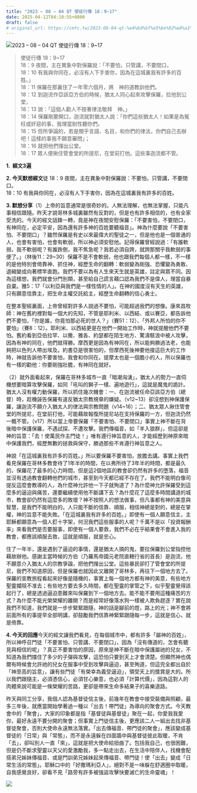 ```yaml
---
title: "2023 – 08 – 04 QT 使徒行傳 18：9~17"
date: 2025-04-12T04:10:55+0800
draft: false
# original_url: https://cmtc.tw/2023-08-04-qt-%e4%bd%bf%e5%be%92%e8%a1%8c%e5%82%b3-18%ef%bc%9a917
---
```


![2023 – 08 – 04 QT  使徒行傳 18：9\~17](/images/qt.jpg  "2023 – 08 – 04 QT  使徒行傳 18：9\~17")

> 使徒行傳 18：9\~17  
> 18：9 夜間，主在異象中對保羅說：「不要怕，只管講，不要閉口，  
> 18：10 有我與你同在，必沒有人下手害你，因為在這城裏我有許多的百姓。」  
> 18：11 保羅在那裏住了一年零六個月，將　神的道教訓他們。  
> 18：12 到迦流作亞該亞方伯的時候，猶太人同心起來攻擊保羅，拉他到公堂，  
> 18：13 說：「這個人勸人不按著律法敬拜　神。」  
> 18：14 保羅剛要開口，迦流就對猶太人說：「你們這些猶太人！如果是為冤枉或奸惡的事，我理當耐性聽你們。  
> 18：15 但所爭論的，若是關乎言語、名目，和你們的律法，你們自己去辦吧！這樣的事我不願意審問」；  
> 18：16 就把他們攆出公堂。  
> 18：17 眾人便揪住管會堂的所提尼，在堂前打他。這些事迦流都不管。

**1.  經文3遍**

**2. 今天默想經文**徒 18：9 夜間，主在異象中對保羅說：不要怕，只管講，不要閉口。  
18：10 有我與你同在，必沒有人下手害你，因為在這城裏我有許多的百姓。

**3. 默想分享**（1）上帝的旨意通常是很奇妙的。人無法理解，也無法掌握，只能凡事相信跟隨。昨天才說哥林多城裏雖然有反對的，但是也有許多相信的，也有全家受洗的。今天的經文話鋒一轉，竟是神在夜間安慰保羅：「不要害怕，不要閉口，有神同在，必定平安，因為還有許多神的百姓要聽福音」。神為什麼要說「不要害怕、不要閉口」？雖然保羅是有史以來最偉大的聖徒之一，但是他也是一個普通的人，也會有害怕，也會有軟弱，所以神必須安慰他。記得保羅曾經說過：「有誰軟弱，我不軟弱呢？有誰跌倒，我不焦急呢？我若必須自誇，就誇那關乎我軟弱的事便了。」（林後11：29\~30）保羅不是不會軟弱，他也跟我們每個人都一樣，不一樣的是他特別會倚靠神、抓住神，經歷生命的翻轉：軟弱變為剛強、恐懼變為勇敢、退縮變成向著標竿直跑。我們不要以為有人生來天生就是英雄，註定與眾不同。因為這樣想，我們就會分門別類，甚至給自己謊言藉口認為我們不是偉人，理當自暴自棄。雅5：17「以利亞與我們是一樣性情的人」。在神的國度沒有天生的英雄，只有願意信靠主，把生命主權交託給主，經歷生命翻轉的信心勇士。

在整本聖經裏面，上帝曾經對許多人說過不要怕，可能超過我們的想像。康來昌牧師：神在舊約裡對每一個大的先知，不管是耶利米、以西結、或以賽亞，都告訴他們不要怕，「你是誰，你竟怕那必死的世人？」（賽51：12）、「外邦人所怕的你不要怕」（賽8：12）。耶利米、以西結更是在他們一開始工作時，神就提醒他們不要怕。舊約看到亞伯拉罕、以撒、雅各、約瑟都在陌生地方、驚濤駭浪中被人攻擊，因為有神的同在，他們就得勝。摩西更是因為有神同在，所以能夠勝過法老，也能夠把以色列人帶出埃及。約書亞是很害怕的，但摩西死後神要他接這巨大的工作時，神就告訴他不要害怕，我會和你同在。提摩太也是一個膽小的人，所以保羅也有一樣的勸他：你要剛強壯膽，有神同在就好。

（2）就外面看起來，保羅在哥林多城市一直「暗潮洶湧」，猶太人的勢力一直伺機想要暗算攻擊保羅，如同「吼叫的獅子一樣、遍地遊行」，這就是魔鬼的詭計。猶太人沒有權力動保羅，所以抓住幾次機會：一、在迦流被任命亞該亞方伯（總督）時，趁機誣告保羅有違反猶太宗教規章的嫌疑。（v12\~13）卻沒想到神保護保羅，讓迦流不願介入猶太人的律法與宗教問題（v14\~16）；二、猶太眾人揪住管會堂的所提尼，在堂前打他，可能藉故報復所提尼站在支持保羅的一方，但迦流仍然一概不管。（v17）所以當上帝要保羅「不要害怕、不要閉口」事實上神不斷在背後暗中保護保羅，不遇試探、不遭攻擊。我們傳福音，如「羊入狼群」，但這卻是神的旨意：「去！使萬民作主門徒！」唯有遵行神旨意的人，才能經歷到神原來暗中保護我們，經歷無數的拯救與保守，勝過那些不肯遵行神旨意之人。

神說「在這城裏我有許多的百姓。」所以要保羅不要害怕，放膽去講。事實上我們看見保羅在哥林多教會待了1年半的時間，在以弗所待了3年半的時間，都是最久的，保羅花了最多的心力時間，但是這2個地區的教會卻仍然有許多的墮落，福音並沒有透過教會翻轉他們的城市，甚至到今天都已經不存在了。我們不能明白像司提反這麼會教導的人，為什麼神允許他一下子就殉道了？為什麼神允許保羅受到這麼多的逼迫與痛苦，還要繼續使用他不斷講下去？為什麼花了這麼多時間講道的城市，教會卻仍然有這麼多的敗壞？神不按照人的想法做事，但凡事都有神的美意與智慧，是我們不能明白的。人只能不斷的信靠、順服，相信神總是對的，總是在掌權，神的旨意不能失敗。「在這城裏我有許多的百姓。」即使有一個人願意信主，主耶穌都願意為一個人釘十字架，何況我們這些服事的人呢？千萬不是以「投資報酬率」來看我們是否要服事，即使有一個人要救，我們不必在乎結果會不會進入我的教會，都應該順服去救，這就是順服，就是忠心。

住了一年半，還是遇到了逼迫的事情，還是猶太人搞的鬼，要拉保羅到公堂指控他藉故辦他。感謝主當時候的方伯（乃羅馬帝國元老院直轄行省的首長）是迦流，他不願意介入猶太人的宗教爭論，把他們攆出公堂。這些暴民卻打了管會堂的所提尼，我們不知道原因，但是保羅也就因此又離開了哥林多，再往下一個地方去了。保羅的宣教旅程看起來好像是隨機的，事實上每一個地方都有神的美意，有些地方聖靈攔阻不准去；有些地方要去多久時間，都在聖靈的掌管之下，似乎聖靈覺得該起行了，總是透過逼迫患難來叫保羅到下一個地方去。能不能不要用這種痛苦的方式？為什麼不能光榮榮耀的離開？而是經常好像落水狗一樣被人欺負趕逐？實在說我們不知道，我們就是一步步緊緊跟隨，神的話是腳前的燈，路上的光；神不會將前面所有的事提早全部明講，卻鼓勵我們信靠神緊緊跟隨每一步，這就是信心，就是倚靠。

**4. 今天的回應**今天的經文讓我們看見，在每個城市中，都有許多「屬神的百姓」，所以神呼召門徒「不要害怕、只管講、不要閉口」，因為「沒有傳道的，怎會有聽見與相信的呢」？真正不要害怕的原因，原來是神不斷在暗中保護屬祂的兒女，不知道為我們擋住了多少的子彈與攻擊，這恐怕只要到天上才會清楚。但顯然神也偶爾有時候會允許祂的兒女在服事中受到攻擊與逼迫，甚至殉道，但這完全都出自於「神至高的旨意」，讓有些門徒「有榮幸為義受逼迫」，領受天上的獎賞是大的。所以我們跟隨主，必須憑信心，必須甘心樂意，也必須「計算代價」，因為這對人的肉體來說可能是一條榮耀的苦路，更卻是帶來生命多結果子的喜樂道路。

昨天與同工分享，我個人認為基督徒信主後，前幾年在教會中接受裝備與照顧，最多三年後，就應當開始學著過一種以「出去！帶門徒」為導向的聚會方式。今天教會中的「聚會」，大家的印象都是指「基督徒與基督徒」聚在一起，你愛我我愛你，最好永遠不要分開的聚會；但事實上門徒信主後，更應該二人一組出去找非基督徒聚會，否則大使命永遠無法落實。「出去傳福音、帶門徒的聚會」，應該變成基督徒的「日常」與「常態」，而不是永遠躲在四面牆中與基督徒彼此取暖，不肯「去」，卻叫別人一直「來」，這就是把大使命給扭曲了。包括我自己，也很困難，但是仍不斷求聖靈以天父的愛激勵我，多一點走出去，在生活中陪伴人，找機會配搭弟兄姊妹傳福音、或是門訓弟兄姊妹起來傳福音、帶門徒！使「出去」變成「日常生活的常態」。耶穌口中的「好撒瑪利亞人」，絕對不是一味躲在舒適圈中取暖，自我感覺良好，卻看不見「路旁有許多被強盜攻擊快要滅亡的生命靈魂」！

![](/images/1G2vg45.jpg)